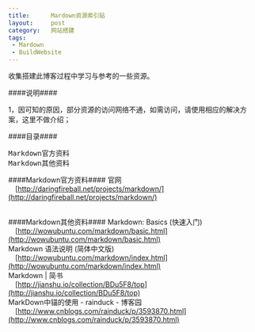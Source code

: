 ```yaml
--- 
title:      Mardown资源索引贴
layout:     post
category:   网站搭建
tags: 
 - Mardown
 - BuildWebsite
---
```


收集搭建此博客过程中学习与参考的一些资源。

####说明####
<div class="article-description">
1，因可知的原因，部分资源的访问网络不通，如需访问，请使用相应的解决方案，这里不做介绍；
</div>

####目录####
<pre>
Markdown官方资料
Markdown其他资料
</pre>
<!-- more -->

####Markdown官方资料####
官网
<br />&emsp;[http://daringfireball.net/projects/markdown/](http://daringfireball.net/projects/markdown/)
<br /><br />


####Markdown其他资料####
Markdown: Basics (快速入门)
<br />&emsp;[http://wowubuntu.com/markdown/basic.html](http://wowubuntu.com/markdown/basic.html)
<br />
Markdown 语法说明 (简体中文版)
<br />&emsp;[http://wowubuntu.com/markdown/index.html](http://wowubuntu.com/markdown/index.html)
<br />
Markdown | 简书
<br />&emsp;[http://jianshu.io/collection/BDu5F8/top](http://jianshu.io/collection/BDu5F8/top)
<br />
MarkDown中锚的使用 - rainduck - 博客园
<br />&emsp;[http://www.cnblogs.com/rainduck/p/3593870.html](http://www.cnblogs.com/rainduck/p/3593870.html)